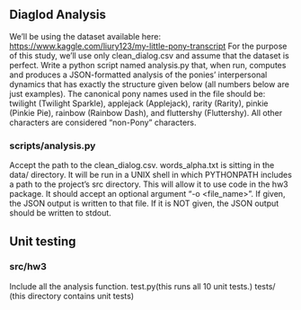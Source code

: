 ## Diaglod Analysis
We’ll be using the dataset available here: https://www.kaggle.com/liury123/my-little-pony-transcript
For the purpose of this study, we’ll use only clean_dialog.csv and assume that the dataset is perfect.
Write a python script named analysis.py that, when run, computes and produces a JSON-formatted analysis of the ponies’ interpersonal dynamics that has exactly the structure given below (all numbers below are just examples). The canonical pony names used in the file should be: twilight (Twilight Sparkle), applejack (Applejack), rarity (Rarity), pinkie (Pinkie Pie), rainbow (Rainbow Dash), and fluttershy (Fluttershy). All other characters are considered “non-Pony” characters.

### scripts/analysis.py
Accept the path to the clean_dialog.csv.
words_alpha.txt is sitting in the data/ directory.
It will be run in a UNIX shell in which PYTHONPATH includes a path to the project’s src directory. This will allow it to use code in the hw3 package.
It should accept an optional argument “-o <file_name>”. If given, the JSON output is written to that file. If it is NOT given, the JSON output should be written to stdout.

## Unit testing

### src/hw3
Include all the analysis function.
test.py(this runs all 10 unit tests.)
tests/ (this directory contains unit tests)

